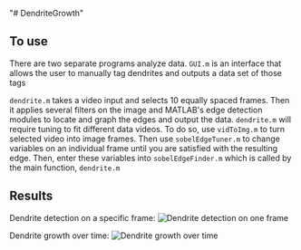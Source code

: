 "# DendriteGrowth" 

## To use
There are two separate programs analyze data.
`GUI.m` is an interface that allows the user to manually tag dendrites and outputs a data set of those tags

`dendrite.m` takes a video input and selects 10 equally spaced frames. Then it applies several filters on the image and MATLAB's edge detection modules to locate and graph the edges and output the data.
`dendrite.m` will require tuning to fit different data videos. To do so, use `vidToImg.m` to turn selected video into image frames. Then use `sobelEdgeTuner.m` to change variables on an individual frame until you are satisfied with the resulting edge. Then, enter these variables into `sobelEdgeFinder.m` which is called by the main function, `dendrite.m`

## Results
Dendrite detection on a specific frame:
![Dendrite detection on one frame](http://www.imgur.com/a/bM4D9.png)

Dendrite growth over time:
![Dendrite growth over time](http://imgur.com/a/GomNt.png)
